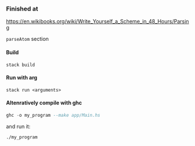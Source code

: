 ### Finished at
https://en.wikibooks.org/wiki/Write_Yourself_a_Scheme_in_48_Hours/Parsing

`parseAtom` section

#### Build
`stack build`

#### Run with arg
`stack run <arguments>`

#### Altenratively compile with ghc
```haskell
ghc -o my_program --make app/Main.hs
```
and run it:
```bash
./my_program
```

